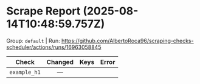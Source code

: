# Scrape Report (2025-08-14T10:48:59.757Z)

Group: `default`  |  Run: https://github.com/AlbertoRoca96/scraping-checks-scheduler/actions/runs/16963058845

| Check | Changed | Keys | Error |
|---|:---:|:--|:--|
| `example_h1` | — |  |  |
